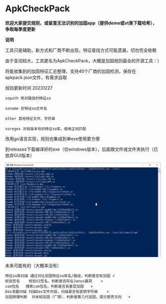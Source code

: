 # ApkCheckPack

**欢迎大家提交规则，或留意无法识别的加固app（提供demo或vt类下载哈希），争取每季度更新**

**说明**

工具只是辅助，新方式和厂商不断出现，特征查找方式可能遗漏，切勿完全依赖

由于变动较大，工具更名为ApkCheckPack，大概是加固规则最全的开源工具：）

将能收集到的加固特征汇总整理，支持40个厂商的加固检测，保存在apkpack.json文件，有需求自取

规则更新时间 20231227

    sopath 绝对路径的特征so

    soname 仅特征so文件名

    other 其他特征文件、字符串

    soregex 对有版本号的特征so库，使用正则匹配

改用go语言实现，规则也集成到单exe使用更方便

到releases下载编译好的exe（仅windows版本），后面跟文件或文件夹执行（已放弃GUI版本）

![gui1](run1.png)

未来可能有的（大概率没有）

    特征so库扫描	通过对比加固特征so库名/路径，判断是否有加固	√
    校验签名	校验V2签名，判断是否存在Janus漏洞	×
    com包名	搜索com包名，判断是否有套层加固	×
    Dex泄露扫描	扫描Dex文件内容，扫描是否有密钥字符串	×
    加固原理判断	对未知加固（厂商），判断是第几代加固，提示脱壳方向	×
